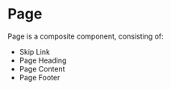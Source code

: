 # Page

Page is a composite component, consisting of:

- Skip Link
- Page Heading
- Page Content
- Page Footer

